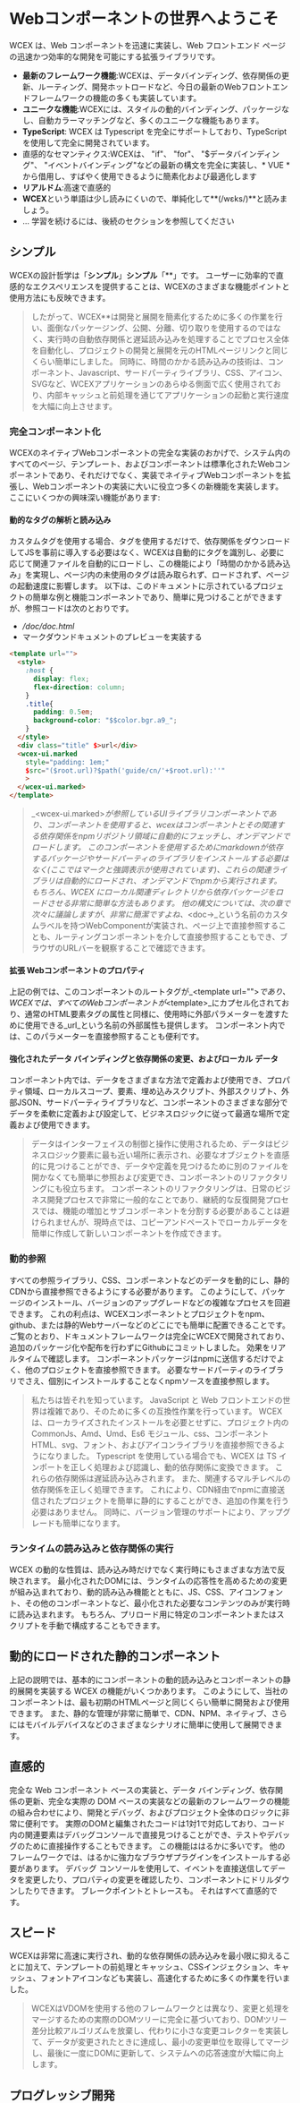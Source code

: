 <!--DESC: {icon:{name:"explore",pkg:"mdi",type:"filled"},id:1} -->

<p align=center><svg width=8em src="/logo.svg" ></svg></p>

# Webコンポーネントの世界へようこそ

WCEX は、Web コンポーネントを迅速に実装し、Web フロントエンド ページの迅速かつ効率的な開発を可能にする拡張ライブラリです。

- **最新のフレームワーク機能**:WCEXは、データバインディング、依存関係の更新、ルーティング、開発ホットロードなど、今日の最新のWebフロントエンドフレームワークの機能の多くも実装しています。
- **ユニークな機能**:WCEXには、スタイルの動的バインディング、パッケージなし、自動カラーマッチングなど、多くのユニークな機能もあります。
- **TypeScript**: WCEX は Typescript を完全にサポートしており、TypeScript を使用して完全に開発されています。
- 直感的なセマンティクス:WCEXは、 "if"、 "for"、 "$データバインディング"、 "イベントバインディング"などの最新の構文を完全に実装し、* VUE *から借用し、すばやく使用できるように簡素化および最適化します
- **リアルドム**:高速で直感的
- **WCEX**という単語は少し読みにくいので、単純化して**(/wɛks/)**と読みましょう。
- ... 学習を続けるには、後続のセクションを参照してください

## シンプル

WCEXの設計哲学は「**シンプル**」**シンプル**「**」です。
ユーザーに効率的で直感的なエクスペリエンスを提供することは、WCEXのさまざまな機能ポイントと使用方法にも反映できます。

> したがって、WCEX**は開発と展開を簡素化するために多くの作業を行い、面倒なパッケージング、公開、分離、切り取りを使用するのではなく、実行時の自動依存関係と遅延読み込みを処理することでプロセス全体を自動化し、プロジェクトの開発と展開を元のHTMLページリンクと同じくらい簡単にしました。 同時に、時間のかかる読み込みの技術は、コンポーネント、Javascript、サードパーティライブラリ、CSS、アイコン、SVGなど、WCEXアプリケーションのあらゆる側面で広く使用されており、内部キャッシュと前処理を通じてアプリケーションの起動と実行速度を大幅に向上させます。

### 完全コンポーネント化

WCEXのネイティブWebコンポーネントの完全な実装のおかげで、システム内のすべてのページ、テンプレート、およびコンポーネントは標準化されたWebコンポーネントであり、それだけでなく、実装でネイティブWebコンポーネントを拡張し、Webコンポーネントの実装に大いに役立つ多くの新機能を実装します。 ここにいくつかの興味深い機能があります:

#### 動的なタグの解析と読み込み

カスタムタグを使用する場合、タグを使用するだけで、依存関係をダウンロードしてJSを事前に導入する必要はなく、WCEXは自動的にタグを識別し、必要に応じて関連ファイルを自動的にロードし、この機能により「時間のかかる読み込み」を実現し、ページ内の未使用のタグは読み取られず、ロードされず、ページの起動速度に影響します。 以下は、このドキュメントに示されているプロジェクトの簡単な例と機能コンポーネントであり、簡単に見つけることができますが、参照コードは次のとおりです。
- _/doc/doc.html_
- マークダウンドキュメントのプレビューを実装する
```html
<template url="">
  <style>
    :host {
      display: flex;
      flex-direction: column;
    }
    .title{
      padding: 0.5em;
      background-color: "$$color.bgr.a9_";
    }
  </style>
  <div class="title" $>url</div>
  <wcex-ui.marked 
    style="padding: 1em;" 
    $src="($root.url)?$path('guide/cn/'+$root.url):''"
    >
  </wcex-ui.marked>
</template>
```

> _\<wcex-ui.marked\>_が参照しているUIライブラリコンポーネントであり、コンポーネントを使用すると、wcexはコンポーネントとその関連する依存関係をnpmリポジトリ領域に自動的にフェッチし、オンデマンドでロードします。 このコンポーネントを使用するためにmarkdownが依存するパッケージやサードパーティのライブラリをインストールする必要はなく(ここではマークと強調表示が使用されています)、これらの関連ライブラリは自動的にロードされ、オンデマンドでnpmから実行されます。 もちろん、WCEX にローカル関連ディレクトリから依存パッケージをロードさせる非常に簡単な方法もあります。 他の構文については、次の章で次々に議論しますが、非常に簡潔ですよね、_\<doc-\>_という名前のカスタムラベルを持つWebComponentが実装され、ページ上で直接参照することも、ルーティングコンポーネントを介して直接参照することもでき、ブラウザのURLバーを観察することで確認できます。

#### 拡張 Webコンポーネントのプロパティ
上記の例では、このコンポーネントのルートタグが_\<template url=""\>_であり、WCEXでは、すべてのWebコンポーネントが_\<template\>_にカプセル化されており、通常のHTML要素タグの属性と同様に、使用時に外部パラメーターを渡すために使用できる_url_という名前の外部属性も提供します。 コンポーネント内では、このパラメーターを直接参照することも便利です。


#### 強化されたデータ バインディングと依存関係の変更、およびローカル データ
コンポーネント内では、データをさまざまな方法で定義および使用でき、プロパティ領域、ローカルスコープ、要素、埋め込みスクリプト、外部スクリプト、外部JSON、サードパーティライブラリなど、コンポーネントのさまざまな部分でデータを柔軟に定義および設定して、ビジネスロジックに従って最適な場所で定義および使用できます。
> データはインターフェイスの制御と操作に使用されるため、データはビジネスロジック要素に最も近い場所に表示され、必要なオブジェクトを直感的に見つけることができ、データや定義を見つけるために別のファイルを開かなくても簡単に参照および変更でき、コンポーネントのリファクタリングにも役立ちます。 コンポーネントのリファクタリングは、日常のビジネス開発プロセスで非常に一般的なことであり、継続的な反復開発プロセスでは、機能の増加とサブコンポーネントを分割する必要があることは避けられませんが、現時点では、コピーアンドペーストでローカルデータを簡単に作成して新しいコンポーネントを作成できます。

### 動的参照
すべての参照ライブラリ、CSS、コンポーネントなどのデータを動的にし、静的CDNから直接参照できるようにする必要があります。 このようにして、パッケージのインストール、バージョンのアップグレードなどの複雑なプロセスを回避できます。 これの利点は、WCEXコンポーネントとプロジェクトをnpm、github、または静的Webサーバーなどのどこにでも簡単に配置できることです。 ご覧のとおり、ドキュメントフレームワークは完全にWCEXで開発されており、追加のパッケージ化や配布を行わずにGithubにコミットしました。 効果をリアルタイムで確認します。 コンポーネントパッケージはnpmに送信するだけでよく、他のプロジェクトを直接参照できます。 必要なサードパーティのライブラリでさえ、個別にインストールすることなくnpmソースを直接参照します。

> 私たちは皆それを知っています。 JavaScript と Web フロントエンドの世界は複雑であり、そのために多くの互換性作業を行っています。 WCEX は、ローカライズされたインストールを必要とせずに、プロジェクト内の CommonJs、Amd、Umd、Es6 モジュール、css、コンポーネント HTML、svg、フォント、およびアイコンライブラリを直接参照できるようになりました。 Typescript を使用している場合でも、WCEX は TS インポートを正しく処理および認識し、動的依存関係に変換できます。 これらの依存関係は遅延読み込みされます。 また、関連するマルチレベルの依存関係を正しく処理できます。 これにより、CDN経由でnpmに直接送信されたプロジェクトを簡単に静的にすることができ、追加の作業を行う必要はありません。 同時に、バージョン管理のサポートにより、アップグレードも簡単になります。

### ランタイムの読み込みと依存関係の実行
WCEX の動的な性質は、読み込み時だけでなく実行時にもさまざまな方法で反映されます。 最小化されたDOMには、ランタイムの応答性を高めるための変更が組み込まれており、動的読み込み機能とともに、JS、CSS、アイコンフォント、その他のコンポーネントなど、最小化された必要なコンテンツのみが実行時に読み込まれます。 もちろん、プリロード用に特定のコンポーネントまたはスクリプトを手動で構成することもできます。

## 動的にロードされた静的コンポーネント
上記の説明では、基本的にコンポーネントの動的読み込みとコンポーネントの静的展開を実装する WCEX の機能がいくつかあります。 このようにして、当社のコンポーネントは、最も初期のHTMLページと同じくらい簡単に開発および使用できます。 また、静的な管理が非常に簡単で、CDN、NPM、ネイティブ、さらにはモバイルデバイスなどのさまざまなシナリオに簡単に使用して展開できます。

## 直感的
完全な Web コンポーネント ベースの実装と、データ バインディング、依存関係の更新、完全な実際の DOM ベースの実装などの最新のフレームワークの機能の組み合わせにより、開発とデバッグ、およびプロジェクト全体のロジックに非常に便利です。 実際のDOMと編集されたコードは1対1で対応しており、コード内の関連要素はデバッグコンソールで直接見つけることができ、テストやデバッグのために直接操作することもできます。 この機能ははるかに多いです。 他のフレームワークでは、はるかに強力なブラウザプラグインをインストールする必要があります。 デバッグ コンソールを使用して、イベントを直接送信してデータを変更したり、プロパティの変更を確認したり、コンポーネントにドリルダウンしたりできます。 ブレークポイントとトレースも。 それはすべて直感的です。

## スピード
WCEXは非常に高速に実行され、動的な依存関係の読み込みを最小限に抑えることに加えて、テンプレートの前処理とキャッシュ、CSSインジェクション、キャッシュ、フォントアイコンなども実装し、高速化するために多くの作業を行いました。
> WCEXはVDOMを使用する他のフレームワークとは異なり、変更と処理をマージするための実際のDOMツリーに完全に基づいており、DOMツリー差分比較アルゴリズムを放棄し、代わりに小さな変更コレクターを実装して、データが変更されたときに達成し、最小の変更単位を取得してマージし、最後に一度にDOMに更新して、システムへの応答速度が大幅に向上します。

## プログレッシブ開発
他のフレームワークとは異なり、WCEXはHTML、Javscript、Typescriptなど、言語の好みが強くなく、サポートおよび推奨する開発の選択ですが、プロジェクトが進化するにつれて、単純なものから複雑なものへと移行し、分割して再構築する段階的な開発プロセスです。 このプロセスでは、**Good Cat**の概念、迅速な実装、合理化されたロジック、便利な反復アップグレードに従います。

> 私たちは通常、プロジェクトでこれを行います。
> - まず、論理的に単純なページは、通常は純粋な_HTML_方法で、変数名と参照の定義が分離されるため、Javascriptの使用を避けようとします。
> - 第二に、ビジネスの複雑さが増すにつれて、特にインラインJSステートメントが長い場合は、JSを_HTMLインラインスクリプトtag_に移行し、Javascript構文を使用して、基本的な構文チェックとより良いフォーマットが可能になります。
> - 第三に、ビジネスがさらに成長し、コードの行数が増えるにつれて、私たちは一般的に_inlining JavaScript_を制御します 50行以内に、Jsは独立したTypescriptファイルに分割され、タイプを完成させます。 _WCEX_のサポートがあれば、この作業は簡単になります。
> - 最後に、コンポーネントはさらに大きく、これはコンポーネントが独立して分割されるときです



## 低コスト配送
ソフトウェア製品のライフサイクルはより複雑であり、WCEXは、開発およびデバッグチェーンからを含む、ソフトウェア製品のライフサイクル全体で全体的な簡素化および最適化を達成する方法を検討します。 テスト展開リリース、およびその後の変更。 バージョンのイテレーションと他の多くのリンク。 これらのリンクを最適化および簡素化します。 それは私たちの開発の効率を大幅に向上させることができます。 これにより、ソフトウェア開発サイクル全体のコストが削減されます。 したがって、私たちが設計する機能の多くはこれらに関連しています。 次の章で。 おそらく、各ステップでいくつかの興味深いアプリが表示されます。
> たとえば、動的な依存関係と読み込みの特性に基づいて、チーム開発でマルチコンポーネント モジュールと複数人の共同ネットワーク協調ホット更新を実現でき、これらの更新はローカル更新に基づいています。 全員の変更がライブプレビューにリアルタイムで反映されます

> WCEX静的コンポーネントの機能により、npmとGitHubを個人のブログとして直接使用できるため、サーバーやトラフィック料金は必要ありません。

> このドキュメントでは、WCEX で記述されたフレームワークとコンポーネントを使用して、NPM 上の既製のサードパーティ パッケージを参照し、一部のコンテンツはマークダウンで記述されています。 最終的には、公開されている無料のCDNを通じてNPMに直接リリースされました。

## その他
右上隅に小さなボタンがあり、WCEXの特性を体験できます _Semanticリアルタイムカラー Matching_、好きな色を選択してください。

さらに、このドキュメントでは特殊な中国語フォントが使用されており、WCEX では時間のかかる中国語の大きいフォントの読み込みも実装されていることがわかります。 ブラウザでさまざまな中国語フォントを使用する使いやすさが大幅に向上し、フォントの読み込みの詳細がデバッグコンソールに表示され、この中国語フォントの使用は他のサードパーティのAPIサービスに依存しません完全に静的でオフラインでサポートされており、中国語フォントの読み込みのサポートと最適化に特化した章があります参照プロジェクト:[https://github.com/wc-ex/cn-fontsource]( https://github.com/wc-ex/cn-fontsource)
